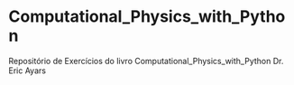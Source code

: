 # Computational_Physics_with_Python
Repositório de Exercícios do livro Computational_Physics_with_Python Dr. Eric Ayars
